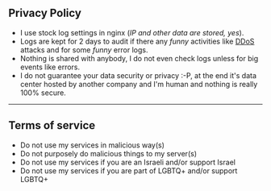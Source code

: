 ## Privacy Policy 
* I use stock log settings in nginx (*IP and other data are stored, yes*).
* Logs are kept for 2 days to audit if there any *funny* activities like [DDoS](https://user-images.githubusercontent.com/28893833/174955879-fc73a66e-90c4-442d-91c8-9af36dcb84a9.png)
 attacks and for some *funny* error logs.
* Nothing is shared with anybody, I do not even check logs unless for big events like errors.
* I do not guarantee your data security or privacy :-P, at the end it's data center hosted by another company and I'm human and nothing is really 100% secure. 
___
## Terms of service
* Do not use my services in malicious way(s)
* Do not purposely do malicious things to my server(s)
* Do not use my services if you are an Israeli and/or support Israel
* Do not use my services if you are part of LGBTQ+ and/or support LGBTQ+

